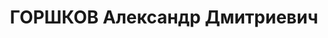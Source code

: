 ---
title: ГОРШКОВ Александр Дмитриевич
description: '1891 року народження, с. Бутирки Козелівського району Московської області,
  росіянин, освіта нижча, безпартійний. Проживав: м. Макіївка, 22 лінія, 12 проспект,
  буд. № 48. Каменяр мартенівського цеху заводу ім. Кірова.

  Заарештований 24 червня 1937 року. Засуджений виїзною сесією військової колегії
  Верховного Суду СРСР у м. Донецьку до розстрілу. Вирок приведено до виконання у
  м. Донецьку 3 грудня 1937 року.

  Реабілітований у 1958 році.'
---